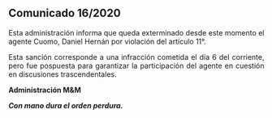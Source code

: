 ## Comunicado 16/2020

<p align="justify">
Esta administración informa que queda exterminado desde este momento el agente Cuomo, Daniel Hernán por violación del artículo 11°.
<p align="justify">
Esta sanción corresponde a una infracción cometida el día 6 del corriente, pero fue pospuesta para garantizar la participación del agente en cuestión en discusiones trascendentales. 


<b>Administración M&M<b>

<i>Con mano dura el orden perdura.</i>
